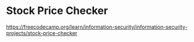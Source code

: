 # Stock Price Checker

https://freecodecamp.org/learn/information-security/information-security-projects/stock-price-checker
